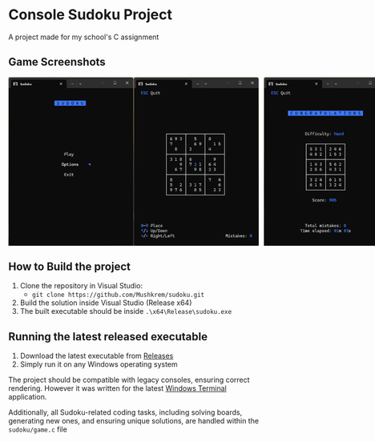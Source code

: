 # Console Sudoku Project

A project made for my school's C assignment

## Game Screenshots

<div style="display: flex; justify-content: space-between;">
  <img src="images/menu.png" alt="Main menu" width="250">
  <img src="images/9x9.png" alt="9x9 Board" width="250" style="margin-right: 10px;">
  <img src="images/6x6solved.png" alt="6x6 Solved Board" width="250" style="margin-right: 10px;">
</div>

## How to Build the project
1. Clone the repository in Visual Studio:
   - `git clone https://github.com/Mushkrem/sudoku.git`
2. Build the solution inside Visual Studio (Release x64)
3. The built executable should be inside `.\x64\Release\sudoku.exe`

## Running the latest released executable
1. Download the latest executable from [Releases](https://github.com/Mushkrem/sudoku/releases/latest)
2. Simply run it on any Windows operating system

The project should be compatible with legacy consoles, ensuring correct rendering. However it was written for the latest [Windows Terminal](https://apps.microsoft.com/detail/9n0dx20hk701?hl=en-US&gl=US) application.

Additionally, all Sudoku-related coding tasks, including solving boards, generating new ones, and ensuring unique solutions, are handled within the `sudoku/game.c` file
